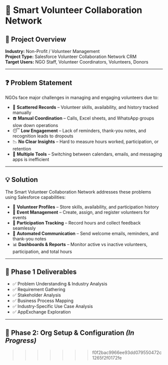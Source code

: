 <!-- <<<<<<< HEAD
# Salesforce DX Project: Next Steps

Now that you’ve created a Salesforce DX project, what’s next? Here are some documentation resources to get you started.

## How Do You Plan to Deploy Your Changes?

Do you want to deploy a set of changes, or create a self-contained application? Choose a [development model](https://developer.salesforce.com/tools/vscode/en/user-guide/development-models).

## Configure Your Salesforce DX Project

The `sfdx-project.json` file contains useful configuration information for your project. See [Salesforce DX Project Configuration](https://developer.salesforce.com/docs/atlas.en-us.sfdx_dev.meta/sfdx_dev/sfdx_dev_ws_config.htm) in the _Salesforce DX Developer Guide_ for details about this file.

## Read All About It

- [Salesforce Extensions Documentation](https://developer.salesforce.com/tools/vscode/)
- [Salesforce CLI Setup Guide](https://developer.salesforce.com/docs/atlas.en-us.sfdx_setup.meta/sfdx_setup/sfdx_setup_intro.htm)
- [Salesforce DX Developer Guide](https://developer.salesforce.com/docs/atlas.en-us.sfdx_dev.meta/sfdx_dev/sfdx_dev_intro.htm)
- [Salesforce CLI Command Reference](https://developer.salesforce.com/docs/atlas.en-us.sfdx_cli_reference.meta/sfdx_cli_reference/cli_reference.htm)
======= -->
# 🌟 Smart Volunteer Collaboration Network

## 📌 Project Overview
**Industry:** Non-Profit / Volunteer Management  
**Project Type:** Salesforce Volunteer Collaboration Network CRM  
**Target Users:** NGO Staff, Volunteer Coordinators, Volunteers, Donors  

---

## ❓ Problem Statement
NGOs face major challenges in managing and engaging volunteers due to:

- 📂 **Scattered Records** – Volunteer skills, availability, and history tracked manually  
- ☎️ **Manual Coordination** – Calls, Excel sheets, and WhatsApp groups slow down operations  
- 😴 **Low Engagement** – Lack of reminders, thank-you notes, and recognition leads to dropouts  
- 📉 **No Clear Insights** – Hard to measure hours worked, participation, or retention  
- 🔄 **Multiple Tools** – Switching between calendars, emails, and messaging apps is inefficient  

---

## 💡 Solution
The Smart Volunteer Collaboration Network addresses these problems using Salesforce capabilities:

- 👥 **Volunteer Profiles** – Store skills, availability, and participation history  
- 📅 **Event Management** – Create, assign, and register volunteers for events  
- 🌸 **Participation Tracking** – Record hours and collect feedback seamlessly  
- 📢 **Automated Communication** – Send welcome emails, reminders, and thank-you notes  
- 📊 **Dashboards & Reports** – Monitor active vs inactive volunteers, participation, and total hours  

---

## 🚀 Phase 1 Deliverables
- ✅ Problem Understanding & Industry Analysis  
- ✅ Requirement Gathering  
- ✅ Stakeholder Analysis  
- ✅ Business Process Mapping  
- ✅ Industry-Specific Use Case Analysis  
- ✅ AppExchange Exploration  

---

## 🔧 Phase 2: Org Setup & Configuration *(In Progress)*
>>>>>>> f0f2bac9966ee93dd079550472c1265f2f0172fe
